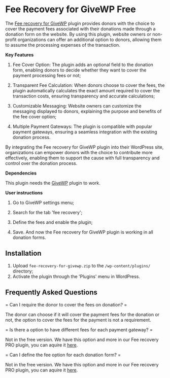 # Fee Recovery for GiveWP Free

The [Fee recovery for GiveWP](https://www.linknacional.com/wordpress/) plugin provides donors with the choice to cover the payment fees associated with their donations made through a donation form on the website. By using this plugin, website owners or non-profit organizations can offer an additional option to donors, allowing them to assume the processing expenses of the transaction.

**Key Features**

1. Fee Cover Option: The plugin adds an optional field to the donation form, enabling donors to decide whether they want to cover the payment processing fees or not;

2. Transparent Fee Calculation: When donors choose to cover the fees, the plugin automatically calculates the exact amount required to cover the transaction costs, ensuring transparency and accurate calculations;

3. Customizable Messaging: Website owners can customize the messaging displayed to donors, explaining the purpose and benefits of the fee cover option;

4. Multiple Payment Gateways: The plugin is compatible with popular payment gateways, ensuring a seamless integration with the existing donation process.

By integrating the Fee recovery for GiveWP plugin into their WordPress site, organizations can empower donors with the choice to contribute more effectively, enabling them to support the cause with full transparency and control over the donation process.

**Dependencies**

This plugin needs the [GiveWP](https://wordpress.org/plugins/give/) plugin to work.

**User instructions**

1. Go to GiveWP settings menu;

2. Search for the tab 'fee recovery';

3. Define the fees and enable the plugin;

4. Save. And now the Fee recovery for GiveWP plugin is working in all donation forms.

## Installation

1. Upload `fee-recovery-for-givewp.zip` to the `/wp-content/plugins/` directory;
2. Activate the plugin through the 'Plugins' menu in WordPress.

## Frequently Asked Questions

= Can I require the donor to cover the fees on donation? =

The donor can choose if it will cover the payment fees for the donation or not, the option to cover the fees for the payment is not a requirement.

= Is there a option to have different fees for each payment gateway? =

Not in the free version. We have this option and more in our Fee recovery PRO plugin, you can aquire it [here](https://www.linknacional.com/contact/).

= Can I define the fee option for each donation form? =

Not in the free version.  We have this option and more in our Fee recovery PRO plugin, you can aquire it [here](https://www.linknacional.com/contact/).
